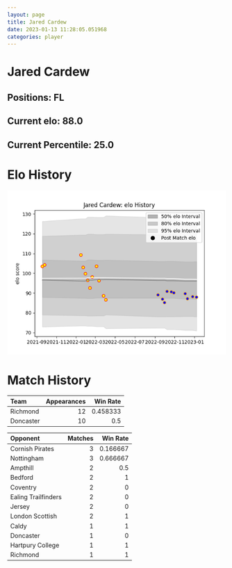 ```yaml
---  
layout: page  
title: Jared Cardew  
date: 2023-01-13 11:28:05.051968  
categories: player  
---
```

# Jared Cardew

## Positions: FL

## Current elo: 88.0

## Current Percentile: 25.0

# Elo History


![elo history](history_JaredCardew.png)
# Match History


| Team      |   Appearances |   Win Rate |
|:----------|--------------:|-----------:|
| Richmond  |            12 |   0.458333 |
| Doncaster |            10 |   0.5      |

| Opponent            |   Matches |   Win Rate |
|:--------------------|----------:|-----------:|
| Cornish Pirates     |         3 |   0.166667 |
| Nottingham          |         3 |   0.666667 |
| Ampthill            |         2 |   0.5      |
| Bedford             |         2 |   1        |
| Coventry            |         2 |   0        |
| Ealing Trailfinders |         2 |   0        |
| Jersey              |         2 |   0        |
| London Scottish     |         2 |   1        |
| Caldy               |         1 |   1        |
| Doncaster           |         1 |   0        |
| Hartpury College    |         1 |   1        |
| Richmond            |         1 |   1        |